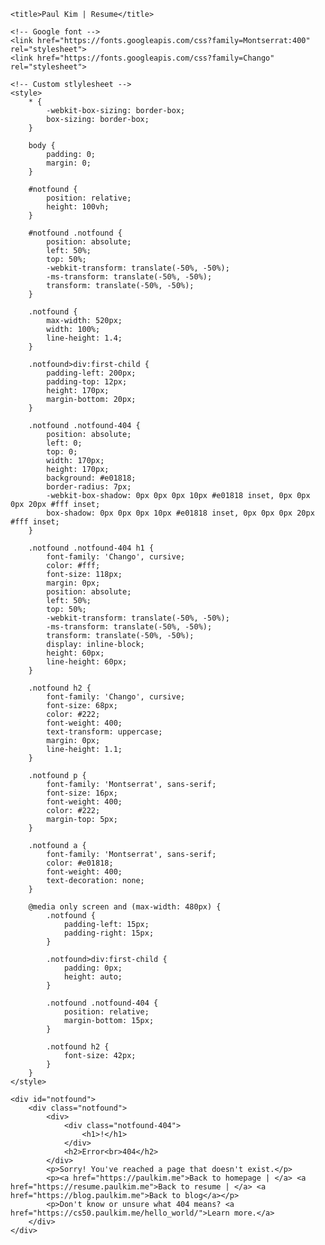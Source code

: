 <!DOCTYPE html>
<html lang="en">

<head>
	<meta charset="utf-8">
	<meta http-equiv="X-UA-Compatible" content="IE=edge">
	<meta name="viewport" content="width=device-width, initial-scale=1">

	<title>Paul Kim | Resume</title>

	<!-- Google font -->
	<link href="https://fonts.googleapis.com/css?family=Montserrat:400" rel="stylesheet">
	<link href="https://fonts.googleapis.com/css?family=Chango" rel="stylesheet">

	<!-- Custom stlylesheet -->
	<style>
		* {
			-webkit-box-sizing: border-box;
			box-sizing: border-box;
		}

		body {
			padding: 0;
			margin: 0;
		}

		#notfound {
			position: relative;
			height: 100vh;
		}

		#notfound .notfound {
			position: absolute;
			left: 50%;
			top: 50%;
			-webkit-transform: translate(-50%, -50%);
			-ms-transform: translate(-50%, -50%);
			transform: translate(-50%, -50%);
		}

		.notfound {
			max-width: 520px;
			width: 100%;
			line-height: 1.4;
		}

		.notfound>div:first-child {
			padding-left: 200px;
			padding-top: 12px;
			height: 170px;
			margin-bottom: 20px;
		}

		.notfound .notfound-404 {
			position: absolute;
			left: 0;
			top: 0;
			width: 170px;
			height: 170px;
			background: #e01818;
			border-radius: 7px;
			-webkit-box-shadow: 0px 0px 0px 10px #e01818 inset, 0px 0px 0px 20px #fff inset;
			box-shadow: 0px 0px 0px 10px #e01818 inset, 0px 0px 0px 20px #fff inset;
		}

		.notfound .notfound-404 h1 {
			font-family: 'Chango', cursive;
			color: #fff;
			font-size: 118px;
			margin: 0px;
			position: absolute;
			left: 50%;
			top: 50%;
			-webkit-transform: translate(-50%, -50%);
			-ms-transform: translate(-50%, -50%);
			transform: translate(-50%, -50%);
			display: inline-block;
			height: 60px;
			line-height: 60px;
		}

		.notfound h2 {
			font-family: 'Chango', cursive;
			font-size: 68px;
			color: #222;
			font-weight: 400;
			text-transform: uppercase;
			margin: 0px;
			line-height: 1.1;
		}

		.notfound p {
			font-family: 'Montserrat', sans-serif;
			font-size: 16px;
			font-weight: 400;
			color: #222;
			margin-top: 5px;
		}

		.notfound a {
			font-family: 'Montserrat', sans-serif;
			color: #e01818;
			font-weight: 400;
			text-decoration: none;
		}

		@media only screen and (max-width: 480px) {
			.notfound {
				padding-left: 15px;
				padding-right: 15px;
			}

			.notfound>div:first-child {
				padding: 0px;
				height: auto;
			}

			.notfound .notfound-404 {
				position: relative;
				margin-bottom: 15px;
			}

			.notfound h2 {
				font-size: 42px;
			}
		}
	</style>

</head>

<body>

	<div id="notfound">
		<div class="notfound">
			<div>
				<div class="notfound-404">
					<h1>!</h1>
				</div>
				<h2>Error<br>404</h2>
			</div>
			<p>Sorry! You've reached a page that doesn't exist.</p>
			<p><a href="https://paulkim.me">Back to homepage | </a> <a href="https://resume.paulkim.me">Back to resume | </a> <a href="https://blog.paulkim.me">Back to blog</a></p>
            <p>Don't know or unsure what 404 means? <a href="https://cs50.paulkim.me/hello_world/">Learn more.</a>
		</div>
	</div>

</body>

<!-- This templates was made by Colorlib (https://colorlib.com) -->

</html>